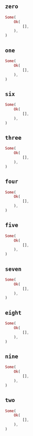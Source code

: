 ## `zero`

```rust
Some(
    Ok(
        [],
    ),
)
```

## `one`

```rust
Some(
    Ok(
        [],
    ),
)
```

## `six`

```rust
Some(
    Ok(
        [],
    ),
)
```

## `three`

```rust
Some(
    Ok(
        [],
    ),
)
```

## `four`

```rust
Some(
    Ok(
        [],
    ),
)
```

## `five`

```rust
Some(
    Ok(
        [],
    ),
)
```

## `seven`

```rust
Some(
    Ok(
        [],
    ),
)
```

## `eight`

```rust
Some(
    Ok(
        [],
    ),
)
```

## `nine`

```rust
Some(
    Ok(
        [],
    ),
)
```

## `two`

```rust
Some(
    Ok(
        [],
    ),
)
```
